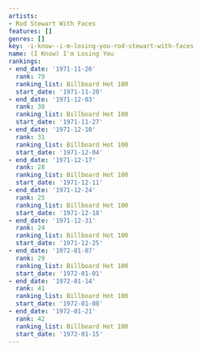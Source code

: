 ```yaml
---
artists:
- Rod Stewart With Faces
features: []
genres: []
key: -i-know--i-m-losing-you-rod-stewart-with-faces
name: (I Know) I'm Losing You
rankings:
- end_date: '1971-11-26'
  rank: 79
  ranking_list: Billboard Hot 100
  start_date: '1971-11-20'
- end_date: '1971-12-03'
  rank: 38
  ranking_list: Billboard Hot 100
  start_date: '1971-11-27'
- end_date: '1971-12-10'
  rank: 31
  ranking_list: Billboard Hot 100
  start_date: '1971-12-04'
- end_date: '1971-12-17'
  rank: 28
  ranking_list: Billboard Hot 100
  start_date: '1971-12-11'
- end_date: '1971-12-24'
  rank: 25
  ranking_list: Billboard Hot 100
  start_date: '1971-12-18'
- end_date: '1971-12-31'
  rank: 24
  ranking_list: Billboard Hot 100
  start_date: '1971-12-25'
- end_date: '1972-01-07'
  rank: 29
  ranking_list: Billboard Hot 100
  start_date: '1972-01-01'
- end_date: '1972-01-14'
  rank: 41
  ranking_list: Billboard Hot 100
  start_date: '1972-01-08'
- end_date: '1972-01-21'
  rank: 42
  ranking_list: Billboard Hot 100
  start_date: '1972-01-15'
---
```


